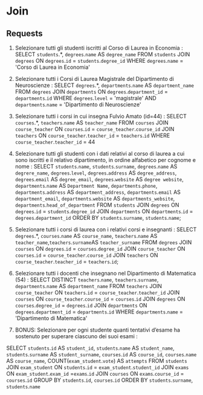 # Join

## Requests

1. Selezionare tutti gli studenti iscritti al Corso di Laurea in Economia :
SELECT `students`.*, `degrees`.`name` AS `degree_name`
FROM `students`
JOIN `degrees` ON `degrees`.`id` = `students`.`degree_id`
WHERE `degrees`.`name` = 'Corso di Laurea in Economia'

2. Selezionare tutti i Corsi di Laurea Magistrale del Dipartimento di Neuroscienze :
SELECT `degrees`.*, `departments`.`name` AS `department_name`
FROM `degrees`
JOIN `departments` ON `degrees`.`department_id` = `departments`.`id`
WHERE `degrees`.`level` = 'magistrale'
AND `departments`.`name` = 'Dipartimento di Neuroscienze'

3. Selezionare tutti i corsi in cui insegna Fulvio Amato (id=44) :
SELECT `courses`.*, `teachers`.`name` AS `teacher_name`
FROM `courses`
JOIN `course_teacher` ON `courses`.`id` = `course_teacher`.`course_id`
JOIN `teachers` ON `course_teacher`.`teacher_id` = `teachers`.`id`
WHERE `course_teacher`.`teacher_id` = 44

4. Selezionare tutti gli studenti con i dati relativi al corso di laurea a cui sono iscritti e il
relativo dipartimento, in ordine alfabetico per cognome e nome :
 SELECT `students`.`name`, `students`.`surname`, `degrees`.`name` AS `degrere_name`, `degrees`.`level`, `degrees`.`address` AS `degree_address`, `degrees`.`email` AS `degree_email`, `degrees`.`website` AS `degree website`, `departments`.`name` AS `Department Name`, `departments`.`phone`, `departments`.`address` AS `department_address`, `departments`.`email` AS `department_email`, `departments`.`website` AS `departments_website`, `departments`.`head_of_department`
 FROM `students`
 JOIN `degrees` ON `degrees`.`id` = `students`.`degree_id`
 JOIN `departments` ON `departments`.`id` = `degrees`.`department_id`
 ORDER BY `students`.`surname`, `students`.`name`;

5. Selezionare tutti i corsi di laurea con i relativi corsi e insegnanti :
SELECT `degrees`.*, `courses`.`name` AS `course_name`, `teachers`.`name` AS `teacher_name`,`teachers`.`surname`AS `teacher_surname`
FROM `degrees`
JOIN `courses` ON `degrees`.`id` = `courses`.`degree_id`
JOIN `course_teacher` ON `courses`.`id` = `course_teacher`.`course_id`
JOIN `teachers` ON `course_teacher`.`teacher_id` = `teachers`.`id`;

6. Selezionare tutti i docenti che insegnano nel Dipartimento di Matematica (54) :
SELECT DISTINCT `teachers`.`name`, `teachers`.`surname`, `departments`.`name` AS `department_name`
FROM `teachers`
JOIN `course_teacher` ON `teachers`.`id` = `course_teacher`.`teacher_id`
JOIN `courses` ON `course_teacher`.`course_id` = `courses`.`id`
JOIN `degrees` ON `courses`.`degree_id` = `degrees`.`id`
JOIN `departments` ON `degrees`.`department_id` = `departments`.`id`
WHERE `departments`.`name` = 'Dipartimento di Matematica'

7. BONUS: Selezionare per ogni studente quanti tentativi d’esame ha sostenuto per
superare ciascuno dei suoi esami :

SELECT `students`.`id` AS `student_id`, `students`.`name` AS `student_name`, `students`.`surname` AS `student_surname`, `courses`.`id` AS `course_id`, `courses`.`name` AS `course_name`, COUNT(`exam_student`.`vote`) AS `attempts`
FROM `students`
JOIN `exam_student` ON `students`.`id` = `exam_student`.`student_id`
JOIN `exams` ON `exam_student`.`exam_id` =`exams`.`id`
JOIN `courses` ON `exams`.`course_id` = `courses`.`id`
GROUP BY `students`.`id`, `courses`.`id`
ORDER BY `students`.`surname`, `students`.`name`
